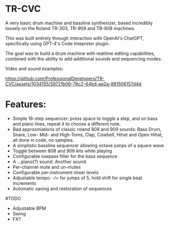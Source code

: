 # TR-CVC

A very basic drum machine and bassline synthesizer, based incredibly loosely on the Roland TR-303, TR-909 and TB-808 machines.

This was built entirely through interaction with OpenAI's ChatGPT, specifically using GPT-4's Code Intepreter plugin.

The goal was to build a drum machine with reatlime editing capabilities, combined with the ability to add additional sounds and sequencing modes. 

Video and sound examples:

https://github.com/ProfessionalDevelopers/TR-CVC/assets/1034155/59721b06-78c2-44bd-ae2a-881506157d4d

# Features:
- Simple 16-step sequencer: press space to toggle a step, and on bass and piano lines, repeat it to choose a different note.
- Bad approxmiations of classic roland 808 and 909 sounds: Bass Drum, Snare, Low- Mid- and High-Toms, Clap, Cowbell, Hihat and Open Hihat, all done in code, no samples.
- A simplistic bassline sequencer allowing octave jumps of a square wave
- Toggle between 808 and 909 kits while playing
- Configurable lowpass filter for the bass sequence
- A ...piano(?) sound. Another sound.
- Per-channel mute and un-mutes
- Configurable per-instrument mixer levels
- Adjustable tempo: -/= for jumps of 5, hold shift for single beat increments 
- Automatic saving and restoration of sequences

#TODO
- Adjustable BPM
- Swing
- FX?
